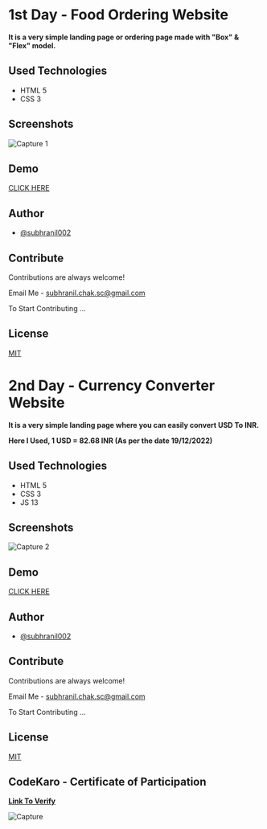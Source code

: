 
# 1st Day - Food Ordering Website

<b>It is a very simple landing page or ordering page made with 
"Box" & "Flex" model.</b>


## Used Technologies
<ul>
  <li>HTML 5</li>
  <li>CSS 3</li>
</ul>

## Screenshots

![Capture 1](https://user-images.githubusercontent.com/106914208/210617608-db3ab4d9-ec8c-4fae-bb01-1907dd1f2599.PNG)

## Demo

 [CLICK HERE](https://food-ordering-landing-page.netlify.app)


## Author

- [@subhranil002](https://www.github.com/subhranil002)


## Contribute

Contributions are always welcome!

Email Me - subhranil.chak.sc@gmail.com

To Start Contributing ...


## License

 [MIT](https://choosealicense.com/licenses/mit/)


# 2nd Day - Currency Converter Website

<b>It is a very simple landing page where you can easily convert USD To INR.</b>

<b>Here I Used, 1 USD = 82.68 INR (As per the date 19/12/2022)</b>

## Used Technologies
<ul>
  <li>HTML 5</li>
  <li>CSS 3</li>
  <li>JS 13</li>
</ul>

## Screenshots

![Capture 2](https://user-images.githubusercontent.com/106914208/210617714-062fdf61-f36d-46f4-a571-8c3cc10cd9d7.PNG)

## Demo

 [CLICK HERE](https://usd-to-inr-converter.netlify.app/)


## Author

- [@subhranil002](https://www.github.com/subhranil002)


## Contribute

Contributions are always welcome!

Email Me - subhranil.chak.sc@gmail.com

To Start Contributing ...


## License

 [MIT](https://choosealicense.com/licenses/mit/)

## CodeKaro - Certificate of Participation

<b>[Link To Verify](https://codekaro.in/workshop-certificate/c4b2c012de442d18)</b>

![Capture](https://user-images.githubusercontent.com/106914208/210619938-e1fe96ec-4b0f-4c98-9d94-3ac3c408501f.PNG)
